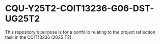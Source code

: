 # CQU-Y25T2-COIT13236-G06-DST-UG25T2
This repository's purpose is for a portfolio relating to the project reflection task in the COIT13236 (2025 T2).
